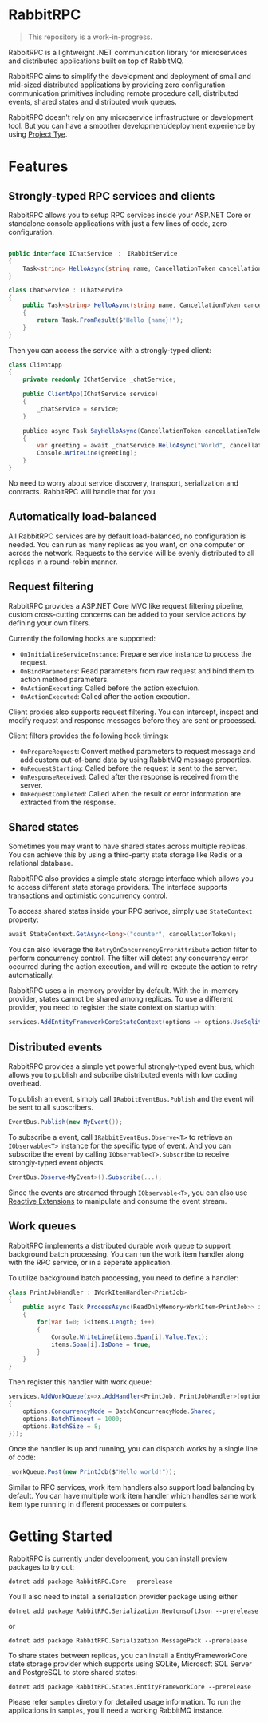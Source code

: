# RabbitRPC
> This repository is a work-in-progress.

RabbitRPC is a lightweight .NET communication library for microservices and distributed applications built on top of RabbitMQ.

RabbitRPC aims to simplify the development and deployment of small and mid-sized distributed applications by providing zero configuration communication primitives including remote procedure call, distributed events, shared states and distributed work queues.

RabbitRPC doesn't rely on any microservice infrastructure or development tool. But you can have a smoother development/deployment experience by using [Project Tye](https://github.com/dotnet/tye).
# Features

## Strongly-typed RPC services and clients
RabbitRPC allows you to setup RPC services inside your ASP.NET Core or standalone console applications with just a few lines of code, zero configuration.
```csharp

public interface IChatService　:　IRabbitService
{
    Task<string> HelloAsync(string name, CancellationToken cancellationToken = default);
}

class ChatService : IChatService
{
    public Task<string> HelloAsync(string name, CancellationToken cancellationToken = default)
    {
        return Task.FromResult($"Hello {name}!");
    }
}
```
Then you can access the service with a strongly-typed client:
```csharp
class ClientApp
{
    private readonly IChatService _chatService;

    public ClientApp(IChatService service)
    {
        _chatService = service;
    }

    publice async Task SayHelloAsync(CancellationToken cancellationToken)
    {
        var greeting = await _chatService.HelloAsync("World", cancellationToken);
        Console.WriteLine(greeting);
    }
}
```
No need to worry about service discovery, transport, serialization and contracts. RabbitRPC will handle that for you.

## Automatically load-balanced
All RabbitRPC services are by default load-balanced, no configuration is needed. You can run as many replicas as you want, on one computer or across the network. Requests to the service will be evenly distributed to all replicas in a round-robin manner.

## Request filtering
RabbitRPC provides a ASP.NET Core MVC like request filtering pipeline, custom cross-cutting concerns can be added to your service actions by defining your own filters.

Currently the following hooks are supported:

- `OnInitializeServiceInstance`: Prepare service instance to process the request.
- `OnBindParameters`: Read parameters from raw request and bind them to action method parameters.
- `OnActionExecuting`: Called before the action exectuion.
- `OnActionExecuted`: Called after the action execution.

Client proxies also supports request filtering. You can intercept, inspect and modify request and response messages before they are sent or processed.

Client filters provides the following hook timings:

- `OnPrepareRequest`: Convert method parameters to request message and add custom out-of-band data by using RabbitMQ message properties.
- `OnRequestStarting`: Called before the request is sent to the server.
- `OnResponseReceived`: Called after the response is received from the server.
- `OnRequestCompleted`: Called when the result or error information are extracted from the response.

## Shared states
Sometimes you may want to have shared states across multiple replicas. You can achieve this by using a third-party state storage like Redis or a relational database.

RabbitRPC also provides a simple state storage interface which allows you to access different state storage providers. The interface supports transactions and optimistic concurrency control.

To access shared states inside your RPC serivce, simply use `StateContext` property:
```csharp
await StateContext.GetAsync<long>("counter", cancellationToken);
```

You can also leverage the `RetryOnConcurrencyErrorAttribute` action filter to perform concurrency control. The filter will detect any concurrency error occurred during the action execution, and will re-execute the action to retry automatically.

RabbitRPC uses a in-memory provider by default. With the in-memory provider, states cannot be shared among replicas. To use a different provider, you need to register the state context on startup with:
```csharp
services.AddEntityFrameworkCoreStateContext(options => options.UseSqlite("Data Source=states.db"));
```

## Distributed events
RabbitRPC provides a simple yet powerful strongly-typed event bus, which allows you to publish and subcribe distributed events with low coding overhead.

To publish an event, simply call `IRabbitEventBus.Publish` and the event will be sent to all subscribers.
```csharp
EventBus.Publish(new MyEvent());
```
To subscribe a event, call `IRabbitEventBus.Observe<T>` to retrieve an `IObservable<T>` instance for the specific type of event. And you can subscribe the event by calling `IObservable<T>.Subscribe` to receive strongly-typed event objects.
```csharp
EventBus.Observe<MyEvent>().Subscribe(...);
```
Since the events are streamed through `IObservable<T>`, you can also use [Reactive Extensions](https://github.com/dotnet/reactive) to manipulate and consume the event stream.

## Work queues
RabbitRPC implements a distributed durable work queue to support background batch processing.
You can run the work item handler along with the RPC service, or in a seperate application.

To utilize background batch processing, you need to define a handler:
```csharp
class PrintJobHandler : IWorkItemHandler<PrintJob>
{
    public async Task ProcessAsync(ReadOnlyMemory<WorkItem<PrintJob>> items, CancellationToken cancellationToken)
    {
        for(var i=0; i<items.Length; i++)
        {
            Console.WriteLine(items.Span[i].Value.Text);
            items.Span[i].IsDone = true;
        }
    }
}
```
Then register this handler with work queue:
```csharp
services.AddWorkQueue(x=>x.AddHandler<PrintJob, PrintJobHandler>(options=>
{
    options.ConcurrencyMode = BatchConcurrencyMode.Shared;
    options.BatchTimeout = 1000;
    options.BatchSize = 8;
}));
```
Once the handler is up and running, you can dispatch works by a single line of code:
```csharp
_workQueue.Post(new PrintJob($"Hello world!"));
```
Similar to RPC services, work item handlers also support load balancing by default. You can have multiple work item handler which handles same work item type running in different processes or computers.

# Getting Started
RabbitRPC is currently under development, you can install preview packages to try out:
```
dotnet add package RabbitRPC.Core --prerelease
```
You'll also need to install a serialization provider package using either
```
dotnet add package RabbitRPC.Serialization.NewtonsoftJson --prerelease
```
or
```
dotnet add package RabbitRPC.Serialization.MessagePack --prerelease
```
To share states between replicas, you can install a EntityFrameworkCore state storage provider which supports using SQLite, Microsoft SQL Server and PostgreSQL to store shared states:
```
dotnet add package RabbitRPC.States.EntityFrameworkCore --prerelease
```
Please refer `samples` diretory for detailed usage information.
To run the applications in `samples`, you'll need a working RabbitMQ instance.
